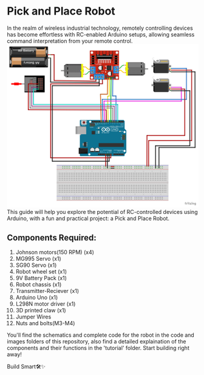# Pick and Place Robot

In the realm of wireless industrial technology, remotely controlling devices has become effortless with RC-enabled Arduino setups, allowing seamless command interpretation from your remote control.
![alt text](image/pick_and_place.png)
This guide will help you explore the potential of RC-controlled devices using Arduino, with a fun and practical project: a Pick and Place Robot.

## Components Required: 
1. Johnson motors(150 RPM) (x4)
2. MG995 Servo (x1)
3. SG90 Servo (x1)
4. Robot wheel set (x1)
4. 9V Battery Pack (x1)
5. Robot chassis (x1)
6. Transmitter-Reciever (x1) 
7. Arduino Uno (x1) 
8. L298N motor driver (x1)
9. 3D printed claw (x1)
10. Jumper Wires
11. Nuts and bolts(M3-M4)


You'll find the schematics and complete code for the robot in the code and images folders of this repository, also find a detailed explaination of the components and their functions in the 'tutorial' folder. Start building right away!

Build Smart🛠️✨
